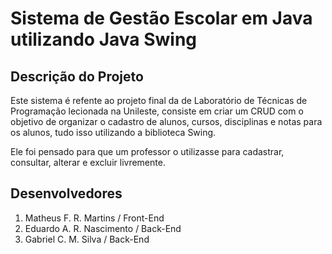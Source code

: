 # Sistema de Gestão Escolar em Java utilizando Java Swing

## Descrição do Projeto

<p>Este sistema é refente ao projeto final da de Laboratório de Técnicas de Programação lecionada na Unileste, consiste em criar um CRUD com o objetivo de organizar o cadastro de alunos, cursos, disciplinas e notas para os alunos, tudo isso utilizando a biblioteca Swing. </p>
<p>Ele foi pensado para que um professor o utilizasse para cadastrar, consultar, alterar e excluir livremente.</p>

## Desenvolvedores
1. Matheus F. R. Martins / Front-End
2. Eduardo A. R. Nascimento / Back-End
3. Gabriel C. M. Silva / Back-End

